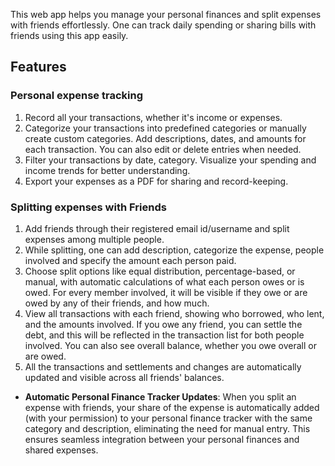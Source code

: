 This web app helps you manage your personal finances and split expenses with friends effortlessly. One can  track  daily spending or sharing bills with friends using this app easily.

## Features

### Personal expense tracking
1) Record all your transactions, whether it's income or expenses.
2) Categorize your transactions into predefined categories or manually create custom categories. Add descriptions, dates, and amounts for each transaction. You can also edit or delete entries when needed.
3) Filter your transactions by date, category. Visualize your spending and income trends for better understanding.
4) Export your expenses as a PDF for sharing and record-keeping.

### Splitting expenses with Friends
1) Add friends through their registered email id/username and split expenses among multiple people.
2) While splitting, one can add description, categorize the expense, people involved and specify the amount each person paid.
3) Choose split options like equal distribution, percentage-based, or manual, with automatic calculations of what each person owes or is owed. For every member involved, it will be visible if they owe or are owed by any of their friends, and how much.
4) View all transactions with each friend, showing who borrowed, who lent, and the amounts involved. If you owe any friend, you can settle the debt, and this will be reflected in the transaction list for both people involved. You can also see overall balance, whether you owe overall or are owed.
5) All the transactions  and  settlements and changes are automatically updated and visible across all friends' balances.


- **Automatic Personal Finance Tracker Updates**: When you split an expense with friends, your share of the expense is automatically added (with your permission) to your personal finance tracker with the same category and description, eliminating the need for manual entry. This ensures seamless integration between your personal finances and shared expenses.

